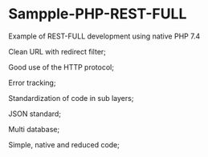 # Sampple-PHP-REST-FULL
Example of REST-FULL development using native PHP 7.4

Clean URL with redirect filter;

Good use of the HTTP protocol;

Error tracking;

Standardization of code in sub layers;

JSON standard;

Multi database;

Simple, native and reduced code;

